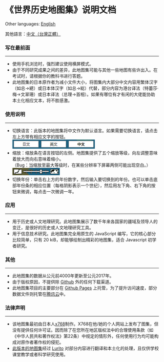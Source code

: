 # 《世界历史地图集》说明文档

Other languages: [English](RM-EN.md)

其他語言：[中文（台灣正體）](RM-CHT.md)

### 写在最前面
---
* 使用手机浏览时，强烈建议使用横屏模式。
* 由于不同研究成果之间的差异，此地图集可能与其他一些地图有些许出入。在考试时，请根据你的教科书进行答题。
* 此地图集的日本原作者为减小文件大小，将图集内大部分中文内容用繁体汉字（如总→總）或日本体汉字（如总→総）代替，部分内容为港台译法（特蕾莎·梅→文翠珊）或日本译法（总理→首相）。如果有哪位有才有闲的大佬能协助本土化相应文本，将不胜感激。

### 使用说明
---
* 切换语言：此版本的地图集将中文作为默认语言。如果需要切换语言，请点击左上方带有相应文字的按钮。<br />
    ![](/assets/lang_button.png)
* 缩放：缩放条在语言按钮的左侧。地图集提供了五个缩放等级，向左调整意味着放大而向右意味着缩小。<br />
    （Bug：当缩放至最大等级时，在某些分辨率下屏幕两侧可能出现空白。）<br />
    ![](/assets/zoom_bar.png)
* 切换年份：单击右上方的年份数字，然后输入要切换到的年份。也可以单击底部年份条的相应位置（每格阴影表示一个世纪），然后用左下角、右下角的按钮来微调，每点击一次微调一年。

### 应用
---
* 用于历史或人文地理研究。此地图集展示了数千年来各国家的疆域及领导人的变迁，是很好的历史或人文地理研究工具。
* 用于信息技术研究。此地图集完全用原生的 JavaScript 编写，它的核心部分比较简单，只有 20 kiB，却能够绘制出精彩的地图集，适合 Javascript 初学者研究。

### 其他
---
* 此地图集的数据从公元前4000年更新至公元2017年。
* 由于版权原因，不提供除 [Github](https://github.com/Lurito/WorldMap) 外的任何下载渠道。
* 此地图集项目的主要部分在 [Github Pages](https://pages.github.com/) 上托管，为了提升访问速度，部分数据文件则托管在[腾讯云](https://cloud.tencent.com)中。


### 法律声明
---
* 该地图集最初由日本人[x768](http://x768.com/w/twha.ja)制作。X768在他/她的个人网站上发布了图集，但没有提供任何许可证。因而除了在您所在地区版权法中的合理使用条款（如《中华人民共和著作权法》第22条）中规定的情形外，任何使用行为均可能构成对原作者著作权的侵犯。
* [此版本的地图集](http://worldmap.lurito.com)经过 [Lurito](https://github.com/Lurito) 对部分内容进行翻译和本土化的处理，且仅供学校课堂教学或者科学研究使用。
